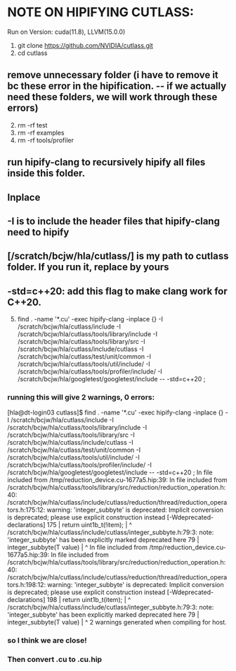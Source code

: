 # NOTE ON HIPIFYING CUTLASS:


Run on Version: cuda(11.8), LLVM(15.0.0)


1. git clone https://github.com/NVIDIA/cutlass.git
2. cd cutlass

## remove unnecessary folder (i have to remove it bc these error in the hipification. -- if we actually need these folders, we will work through these errors) 
2. rm -rf test
3. rm -rf examples
4. rm -rf tools/profiler 

## run hipify-clang to recursively hipify all files inside this folder. 
## Inplace 
## -I is to include the header files that hipify-clang need to hipify 
## [/scratch/bcjw/hla/cutlass/] is my path to cutlass folder. If you run it, replace by yours 
## -std=c++20: add this flag to make clang work for C++20. 

5. find . -name '*.cu' -exec hipify-clang -inplace {} -I /scratch/bcjw/hla/cutlass/include -I /scratch/bcjw/hla/cutlass/tools/library/include -I /scratch/bcjw/hla/cutlass/tools/library/src  -I /scratch/bcjw/hla/cutlass/include/cutlass -I /scratch/bcjw/hla/cutlass/test/unit/common -I /scratch/bcjw/hla/cutlass/tools/util/include/ -I /scratch/bcjw/hla/cutlass/tools/profiler/include/  -I /scratch/bcjw/hla/googletest/googletest/include  -- -std=c++20 \;

### running this will give 2 warnings, 0 errors: 
[hla@dt-login03 cutlass]$ find . -name '*.cu' -exec hipify-clang -inplace {} -I /scratch/bcjw/hla/cutlass/include -I /scratch/bcjw/hla/cutlass/tools/library/include -I /scratch/bcjw/hla/cutlass/tools/library/src  -I /scratch/bcjw/hla/cutlass/include/cutlass -I /scratch/bcjw/hla/cutlass/test/unit/common -I /scratch/bcjw/hla/cutlass/tools/util/include/ -I /scratch/bcjw/hla/cutlass/tools/profiler/include/  -I /scratch/bcjw/hla/googletest/googletest/include  -- -std=c++20 \;
In file included from /tmp/reduction_device.cu-1677a5.hip:39:
In file included from /scratch/bcjw/hla/cutlass/tools/library/src/reduction/reduction_operation.h:40:
/scratch/bcjw/hla/cutlass/include/cutlass/reduction/thread/reduction_operators.h:175:12: warning: 'integer_subbyte' is deprecated: Implicit conversion is deprecated; please use explicit construction instead [-Wdeprecated-declarations]
  175 |     return uint1b_t(!item);
      |            ^
/scratch/bcjw/hla/cutlass/include/cutlass/integer_subbyte.h:79:3: note: 'integer_subbyte' has been explicitly marked deprecated here
   79 |   integer_subbyte(T value)
      |   ^
In file included from /tmp/reduction_device.cu-1677a5.hip:39:
In file included from /scratch/bcjw/hla/cutlass/tools/library/src/reduction/reduction_operation.h:40:
/scratch/bcjw/hla/cutlass/include/cutlass/reduction/thread/reduction_operators.h:198:12: warning: 'integer_subbyte' is deprecated: Implicit conversion is deprecated; please use explicit construction instead [-Wdeprecated-declarations]
  198 |     return uint1b_t(item);
      |            ^
/scratch/bcjw/hla/cutlass/include/cutlass/integer_subbyte.h:79:3: note: 'integer_subbyte' has been explicitly marked deprecated here
   79 |   integer_subbyte(T value)
      |   ^
2 warnings generated when compiling for host.


### so I think we are close!


### Then convert .cu to .cu.hip
